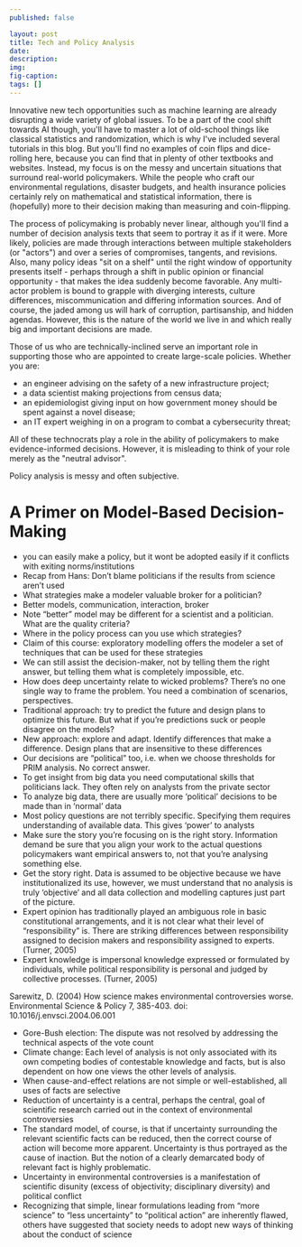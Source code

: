 ```yaml
---
published: false

layout: post
title: Tech and Policy Analysis
date:
description:
img:  
fig-caption:
tags: []
---
```


Innovative new tech opportunities such as machine learning are already disrupting a wide variety of global issues. To be a part of the cool shift towards AI though, you'll have to master a lot of old-school things like classical statistics and randomization, which is why I've included several tutorials in this blog. But you'll find no examples of coin flips and dice-rolling here, because you can find that in plenty of other textbooks and websites. Instead, my focus is on the messy and uncertain situations that surround real-world policymakers. While the people who craft our environmental regulations, disaster budgets, and health insurance policies certainly rely on mathematical and statistical information, there is (hopefully) more to their decision making than measuring and coin-flipping.

The process of policymaking is probably never linear, although you'll find a number of decision analysis texts that seem to portray it as if it were. More likely, policies are made through interactions between multiple stakeholders (or "actors") and over a series of compromises, tangents, and revisions. Also, many policy ideas "sit on a shelf" until the right window of opportunity presents itself - perhaps through a shift in public opinion or financial opportunity - that makes the idea suddenly become favorable. Any multi-actor problem is bound to grapple with diverging interests, culture differences, miscommunication and differing information sources. And of course, the jaded among us will hark of corruption, partisanship, and hidden agendas. However, this is the nature of the world we live in and which really big and important decisions are made.

Those of us who are technically-inclined serve an important role in supporting those who are appointed to create large-scale policies. Whether you are:
- an engineer advising on the safety of a new infrastructure project;
- a data scientist making projections from census data;
- an epidemiologist giving input on how government money should be spent against a novel disease;
- an IT expert weighing in on a program to combat a cybersecurity threat;

All of these technocrats play a role in the ability of policymakers to make evidence-informed decisions. However, it is misleading to think of your role merely as the "neutral advisor".

Policy analysis is messy and often subjective.

# A Primer on Model-Based Decision-Making
- you can easily make a policy, but it wont be adopted easily if it conflicts with exiting norms/institutions
- Recap from Hans: Don’t blame politicians if the results from science aren’t used
- What strategies make a modeler valuable broker for a politician?
- Better models, communication, interaction, broker
- Note “better” model may be different for a scientist and a politician. What are the quality criteria?
- Where in the policy process can you use which strategies?
 - Claim of this course: exploratory modelling offers the modeler a set of techniques that can be used for these strategies
 - We can still assist the decision-maker, not by telling them the right answer, but telling them what is completely impossible, etc.
- How does deep uncertainty relate to wicked problems? There’s no one single way to frame the problem. You need a combination of scenarios, perspectives.
- Traditional approach: try to predict the future and design plans to optimize this future. But what if you’re predictions suck or people disagree on the models?
- New approach: explore and adapt. Identify differences that make a difference. Design plans that are insensitive to these differences
- Our decisions are “political” too, i.e. when we choose thresholds for PRIM analysis. No correct answer.
- To get insight from big data you need computational skills that politicians lack. They often rely on analysts from the private sector
- To analyze big data, there are usually more ‘political’ decisions to be made than in ‘normal’ data
- Most policy questions are not terribly specific. Specifying them requires understanding of available data. This gives ‘power’ to analysts
- Make sure the story you’re focusing on is the right story. Information demand be sure that you align your work to the actual questions policymakers want empirical answers to, not that you’re analysing something else.
- Get the story right. Data is assumed to be objective because we have institutionalized its use, however, we must understand that no analysis is truly ‘objective’ and all data collection and modelling captures just part of the picture.
- Expert opinion has traditionally played an ambiguous role in basic constitutional arrangements, and it is not clear what their level of “responsibility” is. There are striking differences between responsibility assigned to decision makers and responsibility assigned to experts.  (Turner, 2005)
- Expert knowledge is impersonal knowledge expressed or formulated by individuals, while political responsibility is personal and judged by collective processes. (Turner, 2005)

Sarewitz, D. (2004) How science makes environmental controversies worse. Environmental Science & Policy 7, 385-403. doi: 10.1016/j.envsci.2004.06.001
- Gore-Bush election: The dispute was not resolved by addressing the technical aspects of the vote count
- Climate change: Each level of analysis is not only associated with its own competing bodies of contestable knowledge and facts, but is also dependent on how one views the other levels of analysis.
- When cause-and-effect relations are not simple or well-established, all uses of facts are selective
- Reduction of uncertainty is a central, perhaps the central, goal of scientific research carried out in the context of environmental controversies
- The standard model, of course, is that if uncertainty surrounding the relevant scientific facts can be reduced, then the correct course of action will become more apparent. Uncertainty is thus portrayed as the cause of inaction. But the notion of a clearly demarcated body of relevant fact is highly problematic.
- Uncertainty in environmental controversies is a manifestation of scientific disunity (excess of objectivity; disciplinary diversity) and political conflict
- Recognizing that simple, linear formulations leading from “more science” to “less uncertainty” to “political action” are inherently flawed, others have suggested that society needs to adopt new ways of thinking about the conduct of science
